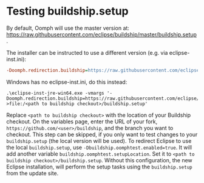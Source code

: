 # Testing buildship.setup
By default, Oomph will use the master version at: https://raw.githubusercontent.com/eclipse/buildship/master/buildship.setup.

The installer can be instructed to use a different version (e.g. via eclipse-inst.ini):

```ini
-Doomph.redirection.buildship=https://raw.githubusercontent.com/eclipse/buildship/master/buildship.setup->file:/<path to buildship checkout>/buildship.setup 
```

Windows has no eclipse-inst.ini, do this instead:

```
.\eclipse-inst-jre-win64.exe -vmargs '-Doomph.redirection.buildship=https://raw.githubusercontent.com/eclipse/buildship/master/buildship.setup->file:/<path to buildship checkout>/buildship.setup'
```

Replace `<path to buildship checkout>` with the location of your Buildship checkout.
On the variables page, enter the URL of your fork, `https://github.com/<user>/buildship`, and the branch you want to checkout. This step can be skipped, if you only want to test changes to your `buildship.setup` (the local version will be used). 
To redirect Eclipse to use the local `buildship.setup`, use `-Dbuildship.oomphtest.enabled=true`. It will add another variable `buildship.oomphtest.setupLocation`. Set it to `<path to buildship checkout>/buildship.setup`. 
Without this configuration, the new Eclipse installation, will perform the setup tasks using the `buildship.setup` from the update site.